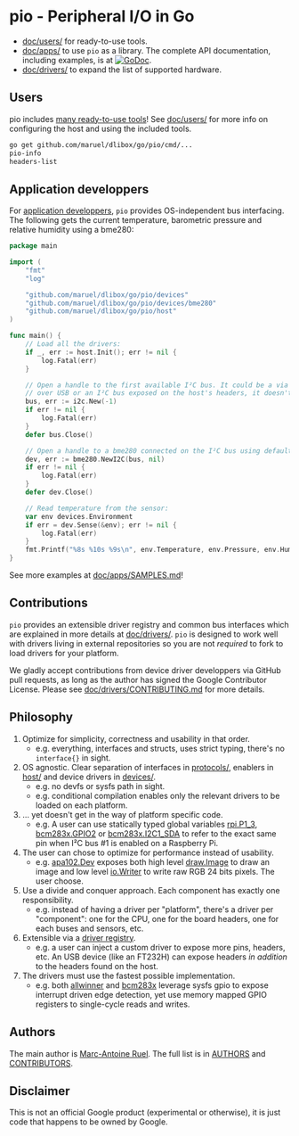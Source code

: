 # pio - Peripheral I/O in Go

* [doc/users/](doc/users/) for ready-to-use tools.
* [doc/apps/](doc/apps/) to use `pio` as a library. The complete API
  documentation, including examples, is at
  [![GoDoc](https://godoc.org/github.com/maruel/dlibox/go/pio?status.svg)](https://godoc.org/github.com/maruel/dlibox/go/pio).
* [doc/drivers/](doc/drivers/) to expand the list of supported hardware.


## Users

pio includes [many ready-to-use tools](cmd/)! See [doc/users/](doc/users/) for
more info on configuring the host and using the included tools.

```bash
go get github.com/maruel/dlibox/go/pio/cmd/...
pio-info
headers-list
```


## Application developpers

For [application developpers](doc/apps/), `pio` provides OS-independent bus
interfacing. The following gets the current temperature, barometric pressure and
relative humidity using a bme280:

```go
package main

import (
    "fmt"
    "log"

    "github.com/maruel/dlibox/go/pio/devices"
    "github.com/maruel/dlibox/go/pio/devices/bme280"
    "github.com/maruel/dlibox/go/pio/host"
)

func main() {
    // Load all the drivers:
    if _, err := host.Init(); err != nil {
        log.Fatal(err)
    }

    // Open a handle to the first available I²C bus. It could be a via FT232H
    // over USB or an I²C bus exposed on the host's headers, it doesn't matter.
    bus, err := i2c.New(-1)
    if err != nil {
        log.Fatal(err)
    }
    defer bus.Close()

    // Open a handle to a bme280 connected on the I²C bus using default settings:
    dev, err := bme280.NewI2C(bus, nil)
    if err != nil {
        log.Fatal(err)
    }
    defer dev.Close()

    // Read temperature from the sensor:
    var env devices.Environment
    if err = dev.Sense(&env); err != nil {
        log.Fatal(err)
    }
    fmt.Printf("%8s %10s %9s\n", env.Temperature, env.Pressure, env.Humidity)
}
```

See more examples at [doc/apps/SAMPLES.md](doc/apps/SAMPLES.md)!


## Contributions

`pio` provides an extensible driver registry and common bus interfaces which are
explained in more details at [doc/drivers/](doc/drivers/). `pio` is designed to
work well with drivers living in external repositories so you are not _required_
to fork to load drivers for your platform.

We gladly accept contributions from device driver developpers via GitHub pull
requests, as long as the author has signed the Google Contributor License.
Please see [doc/drivers/CONTRIBUTING.md](doc/drivers/CONTRIBUTING.md) for more
details.


## Philosophy

1. Optimize for simplicity, correctness and usability in that order.
   * e.g. everything, interfaces and structs, uses strict typing, there's no
     `interface{}` in sight.
2. OS agnostic. Clear separation of interfaces in [protocols/](protocols),
   enablers in [host/](host) and device drivers in [devices/](devices).
   * e.g. no devfs or sysfs path in sight.
   * e.g. conditional compilation enables only the relevant drivers to be loaded
     on each platform.
3. ... yet doesn't get in the way of platform specific code.
   * e.g. A user can use statically typed global variables
     [rpi.P1_3](https://godoc.org/github.com/maruel/dlibox/go/pio/host/rpi#pkg-variables),
     [bcm283x.GPIO2](https://godoc.org/github.com/maruel/dlibox/go/pio/host/bcm283x#Pin)
     or
     [bcm283x.I2C1_SDA](https://godoc.org/github.com/maruel/dlibox/go/pio/host/bcm283x#pkg-variables)
     to refer to the exact same pin when I²C bus #1 is enabled on a Raspberry
     Pi.
3. The user can chose to optimize for performance instead of usability.
   * e.g.
     [apa102.Dev](https://godoc.org/github.com/maruel/dlibox/go/pio/devices/apa102#Dev)
     exposes both high level
     [draw.Image](https://golang.org/pkg/image/draw/#Image) to draw an image and
     low level [io.Writer](https://golang.org/pkg/io/#Writer) to write raw RGB
     24 bits pixels. The user choose.
4. Use a divide and conquer approach. Each component has exactly one
   responsibility.
   * e.g. instead of having a driver per "platform", there's a driver per
     "component": one for the CPU, one for the board headers, one for each
     buses and sensors, etc.
5. Extensible via a [driver
   registry](https://godoc.org/github.com/maruel/dlibox/go/pio#Register).
   * e.g. a user can inject a custom driver to expose more pins, headers, etc.
     An USB device (like an FT232H) can expose headers _in addition_ to the
     headers found on the host.
6. The drivers must use the fastest possible implementation.
   * e.g. both
     [allwinner](https://godoc.org/github.com/maruel/dlibox/go/pio/host/allwinner)
     and
     [bcm283x](https://godoc.org/github.com/maruel/dlibox/go/pio/host/bcm283x)
     leverage sysfs gpio to expose interrupt driven edge detection, yet use
     memory mapped GPIO registers to single-cycle reads and writes.


## Authors

The main author is [Marc-Antoine Ruel](https://github.com/maruel). The full list
is in [AUTHORS](AUTHORS) and [CONTRIBUTORS](CONTRIBUTORS).


## Disclaimer

This is not an official Google product (experimental or otherwise), it
is just code that happens to be owned by Google.
